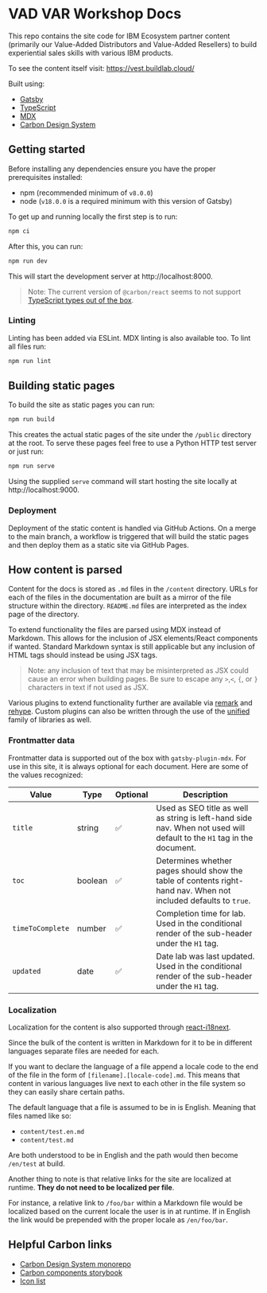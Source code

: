 # VAD VAR Workshop Docs

This repo contains the site code for IBM Ecosystem partner content (primarily our Value-Added Distributors and Value-Added Resellers) to build experiential sales skills with various IBM products.

To see the content itself visit: https://vest.buildlab.cloud/

Built using:

- [Gatsby](https://www.gatsbyjs.com/docs/)
- [TypeScript](https://www.typescriptlang.org/docs/)
- [MDX](https://mdxjs.com/docs/)
- [Carbon Design System](https://carbondesignsystem.com/)

## Getting started

Before installing any dependencies ensure you have the proper prerequisites installed:

- npm (recommended minimum of `v8.0.0`)
- node (`v18.0.0` is a required minimum with this version of Gatsby)

To get up and running locally the first step is to run:

```bash
npm ci
```

After this, you can run:

```bash
npm run dev
```

This will start the development server at http://localhost:8000.

> Note: The current version of `@carbon/react` seems to not support [TypeScript types out of the box](https://github.com/carbon-design-system/carbon/discussions/10752).

### Linting

Linting has been added via ESLint. MDX linting is also available too. To lint all files run:

```bash
npm run lint
```

## Building static pages

To build the site as static pages you can run:

```bash
npm run build
```

This creates the actual static pages of the site under the `/public` directory at the root. To serve these pages feel free to use a Python HTTP test server or just run:

```bash
npm run serve
```

Using the supplied `serve` command will start hosting the site locally at http://localhost:9000.

### Deployment

Deployment of the static content is handled via GitHub Actions. On a merge to the main branch, a workflow is triggered that will build the static pages and then deploy them as a static site via GitHub Pages.

## How content is parsed

Content for the docs is stored as `.md` files in the `/content` directory. URLs for each of the files in the documentation are built as a mirror of the file structure within the directory. `README.md` files are interpreted as the index page of the directory.

To extend functionality the files are parsed using MDX instead of Markdown. This allows for the inclusion of JSX elements/React components if wanted. Standard Markdown syntax is still applicable but any inclusion of HTML tags should instead be using JSX tags.

> Note: any inclusion of text that may be misinterpreted as JSX could cause an error when building pages. Be sure to escape any `>`,`<`, `{`, or `}` characters in text if not used as JSX.

Various plugins to extend functionality further are available via [remark](https://github.com/remarkjs/remark/blob/main/doc/plugins.md#list-of-plugins) and [rehype](https://github.com/rehypejs/rehype/blob/main/doc/plugins.md#list-of-plugins). Custom plugins can also be written through the use of the [unified](https://unifiedjs.com/learn/) family of libraries as well.

### Frontmatter data

Frontmatter data is supported out of the box with `gatsby-plugin-mdx`. For use in this site, it is always optional for each document. Here are some of the values recognized:

| Value            | Type    | Optional | Description                                                                                                            |
| ---------------- | ------- | -------- | ---------------------------------------------------------------------------------------------------------------------- |
| `title`          | string  | ✅       | Used as SEO title as well as string is left-hand side nav. When not used will default to the `H1` tag in the document. |
| `toc`            | boolean | ✅       | Determines whether pages should show the table of contents right-hand nav. When not included defaults to `true`.       |
| `timeToComplete` | number  | ✅       | Completion time for lab. Used in the conditional render of the sub-header under the `H1` tag.                          |
| `updated`        | date    | ✅       | Date lab was last updated. Used in the conditional render of the sub-header under the `H1` tag.                        |

### Localization

Localization for the content is also supported through [react-i18next](https://www.npmjs.com/package/react-i18next).

Since the bulk of the content is written in Markdown for it to be in different languages separate files are needed for each.

If you want to declare the language of a file append a locale code to the end of the file in the form of `[filename].[locale-code].md`. This means that content in various languages live next to each other in the file system so they can easily share certain paths.

The default language that a file is assumed to be in is English. Meaning that files named like so:

- `content/test.en.md`
- `content/test.md`

Are both understood to be in English and the path would then become `/en/test` at build.

Another thing to note is that relative links for the site are localized at runtime. **They do not need to be localized per file**.

For instance, a relative link to `/foo/bar` within a Markdown file would be localized based on the current locale the user is in at runtime. If in English the link would be prepended with the proper locale as `/en/foo/bar`.

## Helpful Carbon links

- [Carbon Design System monorepo](https://github.com/carbon-design-system/carbon)
- [Carbon components storybook](https://react.carbondesignsystem.com/)
- [Icon list](https://carbondesignsystem.com/guidelines/icons/library/)
